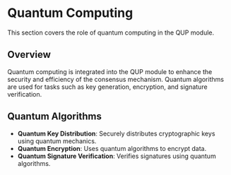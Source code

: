 # Quantum Computing

This section covers the role of quantum computing in the QUP module.

## Overview

Quantum computing is integrated into the QUP module to enhance the security and efficiency of the consensus mechanism. Quantum algorithms are used for tasks such as key generation, encryption, and signature verification.

## Quantum Algorithms

- **Quantum Key Distribution**: Securely distributes cryptographic keys using quantum mechanics.
- **Quantum Encryption**: Uses quantum algorithms to encrypt data.
- **Quantum Signature Verification**: Verifies signatures using quantum algorithms.
